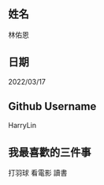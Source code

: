 姓名
----
林佑恩

日期
----
2022/03/17

Github Username
---------------
HarryLin

我最喜歡的三件事
---------------
打羽球  看電影  讀書